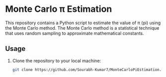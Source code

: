 # Monte Carlo π Estimation

This repository contains a Python script to estimate the value of π (pi) using the Monte Carlo method. The Monte Carlo method is a statistical technique that uses random sampling to approximate mathematical constants.

## Usage

1. Clone the repository to your local machine:

   ```bash
   git clone https://github.com/Sourabh-Kumar7/MonteCarloPiEstimation.git
